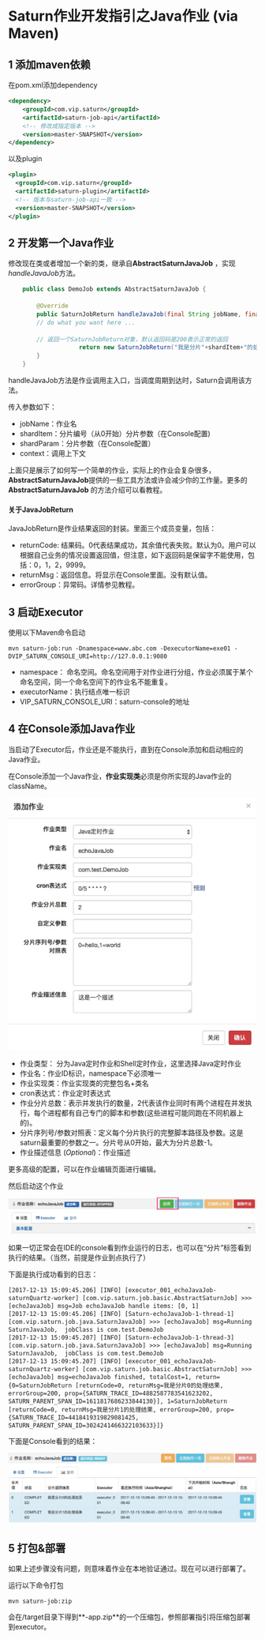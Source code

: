 # Saturn作业开发指引之Java作业 (via Maven)

## 1 添加maven依赖
在pom.xml添加dependency

```xml
<dependency>
    <groupId>com.vip.saturn</groupId>
    <artifactId>saturn-job-api</artifactId>
    <!-- 修改成指定版本 -->
    <version>master-SNAPSHOT</version>
</dependency>  
```

以及plugin

```xml
<plugin>
  <groupId>com.vip.saturn</groupId>
  <artifactId>saturn-plugin</artifactId>
  <!-- 版本与saturn-job-api一致 -->
  <version>master-SNAPSHOT</version>
</plugin>
```

## 2 开发第一个Java作业 ##

修改现在类或者增加一个新的类，继承自**AbstractSaturnJavaJob** ，实现 *handleJavaJob*方法。

```java
    public class DemoJob extends AbstractSaturnJavaJob {

    	@Override
    	public SaturnJobReturn handleJavaJob(final String jobName, final Integer shardItem, final String shardParam, final SaturnJobExecutionContext context) {
    	// do what you want here ...
              
    	// 返回一个SaturnJobReturn对象，默认返回码是200表示正常的返回
            		return new SaturnJobReturn("我是分片"+shardItem+"的处理结果");
	    }
    }
```

handleJavaJob方法是作业调用主入口，当调度周期到达时，Saturn会调用该方法。

传入参数如下：

* jobName：作业名
* shardItem：分片编号（从0开始）分片参数（在Console配置)
* shardParam：分片参数（在Console配置）
* context：调用上下文

上面只是展示了如何写一个简单的作业，实际上的作业会复杂很多，**AbstractSaturnJavaJob**提供的一些工具方法或许会减少你的工作量。更多的**AbstractSaturnJavaJob** 的方法介绍可以看教程。

#### 关于JavaJobReturn

JavaJobReturn是作业结果返回的封装。里面三个成员变量，包括：

- returnCode: 结果码。0代表结果成功，其余值代表失败。默认为0。用户可以根据自己业务的情况设置返回值，但注意，如下返回码是保留字不能使用，包括：0，1，2，9999。
- returnMsg：返回信息。将显示在Console里面。没有默认值。
- errorGroup：异常码。详情参见教程。

## 3 启动Executor

使用以下Maven命令启动

```Shell
mvn saturn-job:run -Dnamespace=www.abc.com -DexecutorName=exe01 -DVIP_SATURN_CONSOLE_URI=http://127.0.0.1:9080
```

- namespace： 命名空间。命名空间用于对作业进行分组，作业必须属于某个命名空间，同一个命名空间下的作业名不能重复。
- executorName：执行结点唯一标识
- VIP_SATURN_CONSOLE_URI：saturn-console的地址

## 4 在Console添加Java作业

当启动了Executor后，作业还是不能执行，直到在Console添加和启动相应的Java作业。

在Console添加一个Java作业，**作业实现类**必须是你所实现的Java作业的className。

![add_java_job.png](_media/add_java_job.jpg)

* 作业类型： 分为Java定时作业和Shell定时作业，这里选择Java定时作业
* 作业名：作业ID标识，namespace下必须唯一
* 作业实现类：作业实现类的完整包名+类名
* cron表达式：作业定时表达式
* 作业分片总数：表示并发执行的数量，2代表该作业同时有两个进程在并发执行，每个进程都有自己专门的脚本和参数(这些进程可能同跑在不同机器上的)。
* 分片序列号/参数对照表：定义每个分片执行的完整脚本路径及参数。这是saturn最重要的参数之一。分片号从0开始，最大为分片总数-1。
* 作业描述信息 (*Optional*)：作业描述

更多高级的配置，可以在作业编辑页面进行编辑。

然后启动这个作业

![enable_java_job.png](_media/enable_java_job.jpg)

如果一切正常会在IDE的console看到作业运行的日志，也可以在“分片”标签看到执行的结果。（当然，前提是作业到点执行了）

下面是执行成功看到的日志：

```
[2017-12-13 15:09:45.206] [INFO] [executor_001_echoJavaJob-saturnQuartz-worker] [com.vip.saturn.job.basic.AbstractSaturnJob] >>> [echoJavaJob] msg=Job echoJavaJob handle items: [0, 1]
[2017-12-13 15:09:45.206] [INFO] [Saturn-echoJavaJob-1-thread-1] [com.vip.saturn.job.java.SaturnJavaJob] >>> [echoJavaJob] msg=Running SaturnJavaJob,  jobClass is com.test.DemoJob 
[2017-12-13 15:09:45.207] [INFO] [Saturn-echoJavaJob-1-thread-3] [com.vip.saturn.job.java.SaturnJavaJob] >>> [echoJavaJob] msg=Running SaturnJavaJob,  jobClass is com.test.DemoJob 
[2017-12-13 15:09:45.207] [INFO] [executor_001_echoJavaJob-saturnQuartz-worker] [com.vip.saturn.job.basic.AbstractSaturnJob] >>> [echoJavaJob] msg=echoJavaJob finished, totalCost=1, return={0=SaturnJobReturn [returnCode=0, returnMsg=我是分片0的处理结果, errorGroup=200, prop={SATURN_TRACE_ID=4882587783541623202, SATURN_PARENT_SPAN_ID=1611817686233844130}], 1=SaturnJobReturn [returnCode=0, returnMsg=我是分片1的处理结果, errorGroup=200, prop={SATURN_TRACE_ID=4418419319829081425, SATURN_PARENT_SPAN_ID=3024241466322103633}]}
```

下面是Console看到的结果：

![java_job_successful.png](_media/java_job_successful.jpg)

## 5 打包&部署 ##

如果上述步骤没有问题，则意味着作业在本地验证通过。现在可以进行部署了。

运行以下命令打包

```Shell
mvn saturn-job:zip
```

会在/target目录下得到**-app.zip**的一个压缩包，参照部署指引将压缩包部署到executor。